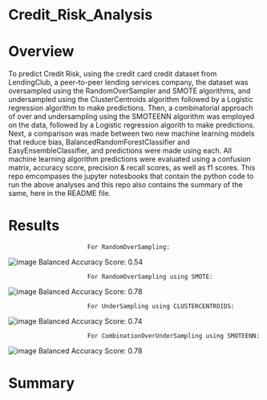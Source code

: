 # Credit_Risk_Analysis

# Overview
To predict Credit Risk, using the credit card credit dataset from LendingClub, a peer-to-peer lending services company, the dataset was oversampled using the RandomOverSampler and SMOTE algorithms, and undersampled using the ClusterCentroids algorithm followed by a Logistic regression algorithm to make predictions. Then, a combinatorial approach of over and undersampling using the SMOTEENN algorithm was employed on the data, followed by a Logistic regression algorith to make predictions. Next, a comparison was made between two new machine learning models that reduce bias, BalancedRandomForestClassifier and EasyEnsembleClassifier, and predictions were made using each.   All machine learning algorithm predictions were evaluated using a confusion matrix, accuracy score, precision & recall scores, as well as f1 scores.  This repo emcompases the jupyter notesbooks that contain the python code to run the above analyses and this repo also contains the summary of the same, here in the README file.

# Results
                          For RandomOverSampling:
![image](https://user-images.githubusercontent.com/31424076/131608235-6be5aa08-9b65-462d-8968-17fd837a0c39.png)
Balanced Accuracy Score: 0.54

                          For RandomOverSampling using SMOTE:
                          
![image](https://user-images.githubusercontent.com/31424076/131608361-1701884a-8853-41cd-abaa-4541067c0ee0.png)
Balanced Accuracy Score: 0.78

                          For UnderSampling using CLUSTERCENTROIDS:
                          
![image](https://user-images.githubusercontent.com/31424076/131608465-0d9828ff-0e18-4241-96e3-50409bdf4fa7.png)
Balanced Accuracy Score: 0.74

                          For CombinationOverUnderSampling using SMOTEENN:
                          
![image](https://user-images.githubusercontent.com/31424076/131608649-b2e47f99-d7fe-4d7d-a15d-7103a58856ac.png)
Balanced Accuracy Score: 0.78


# Summary
